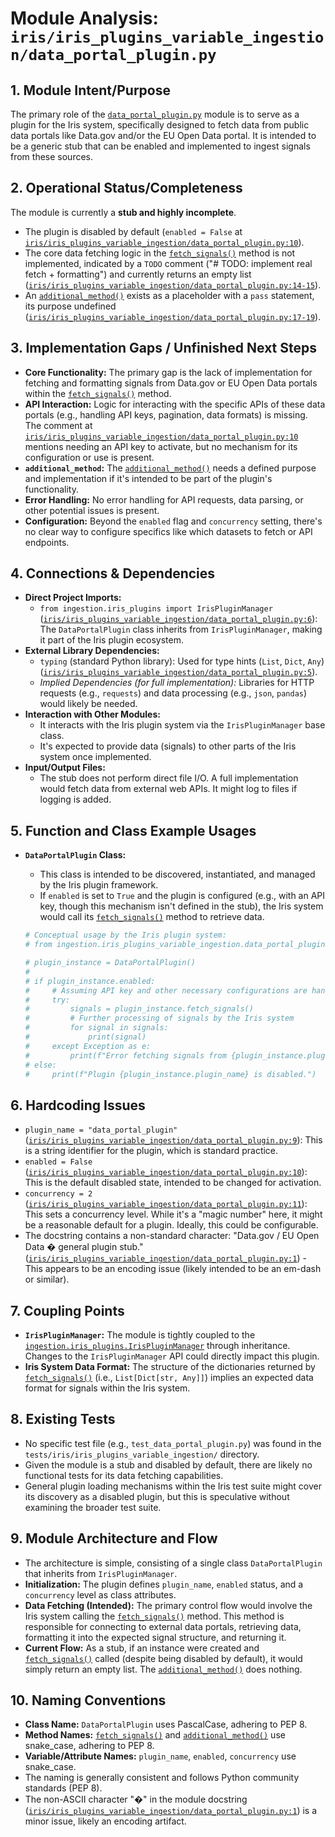 # Module Analysis: `iris/iris_plugins_variable_ingestion/data_portal_plugin.py`

## 1. Module Intent/Purpose

The primary role of the [`data_portal_plugin.py`](iris/iris_plugins_variable_ingestion/data_portal_plugin.py:1) module is to serve as a plugin for the Iris system, specifically designed to fetch data from public data portals like Data.gov and/or the EU Open Data portal. It is intended to be a generic stub that can be enabled and implemented to ingest signals from these sources.

## 2. Operational Status/Completeness

The module is currently a **stub and highly incomplete**.
*   The plugin is disabled by default (`enabled = False` at [`iris/iris_plugins_variable_ingestion/data_portal_plugin.py:10`](iris/iris_plugins_variable_ingestion/data_portal_plugin.py:10)).
*   The core data fetching logic in the [`fetch_signals()`](iris/iris_plugins_variable_ingestion/data_portal_plugin.py:13) method is not implemented, indicated by a `TODO` comment ("# TODO: implement real fetch + formatting") and currently returns an empty list ([`iris/iris_plugins_variable_ingestion/data_portal_plugin.py:14-15`](iris/iris_plugins_variable_ingestion/data_portal_plugin.py:14-15)).
*   An [`additional_method()`](iris/iris_plugins_variable_ingestion/data_portal_plugin.py:17) exists as a placeholder with a `pass` statement, its purpose undefined ([`iris/iris_plugins_variable_ingestion/data_portal_plugin.py:17-19`](iris/iris_plugins_variable_ingestion/data_portal_plugin.py:17-19)).

## 3. Implementation Gaps / Unfinished Next Steps

*   **Core Functionality:** The primary gap is the lack of implementation for fetching and formatting signals from Data.gov or EU Open Data portals within the [`fetch_signals()`](iris/iris_plugins_variable_ingestion/data_portal_plugin.py:13) method.
*   **API Interaction:** Logic for interacting with the specific APIs of these data portals (e.g., handling API keys, pagination, data formats) is missing. The comment at [`iris/iris_plugins_variable_ingestion/data_portal_plugin.py:10`](iris/iris_plugins_variable_ingestion/data_portal_plugin.py:10) mentions needing an API key to activate, but no mechanism for its configuration or use is present.
*   **`additional_method`:** The [`additional_method()`](iris/iris_plugins_variable_ingestion/data_portal_plugin.py:17) needs a defined purpose and implementation if it's intended to be part of the plugin's functionality.
*   **Error Handling:** No error handling for API requests, data parsing, or other potential issues is present.
*   **Configuration:** Beyond the `enabled` flag and `concurrency` setting, there's no clear way to configure specifics like which datasets to fetch or API endpoints.

## 4. Connections & Dependencies

*   **Direct Project Imports:**
    *   `from ingestion.iris_plugins import IrisPluginManager` ([`iris/iris_plugins_variable_ingestion/data_portal_plugin.py:6`](iris/iris_plugins_variable_ingestion/data_portal_plugin.py:6)): The `DataPortalPlugin` class inherits from `IrisPluginManager`, making it part of the Iris plugin ecosystem.
*   **External Library Dependencies:**
    *   `typing` (standard Python library): Used for type hints (`List`, `Dict`, `Any`) ([`iris/iris_plugins_variable_ingestion/data_portal_plugin.py:5`](iris/iris_plugins_variable_ingestion/data_portal_plugin.py:5)).
    *   *Implied Dependencies (for full implementation):* Libraries for HTTP requests (e.g., `requests`) and data processing (e.g., `json`, `pandas`) would likely be needed.
*   **Interaction with Other Modules:**
    *   It interacts with the Iris plugin system via the `IrisPluginManager` base class.
    *   It's expected to provide data (signals) to other parts of the Iris system once implemented.
*   **Input/Output Files:**
    *   The stub does not perform direct file I/O. A full implementation would fetch data from external web APIs. It might log to files if logging is added.

## 5. Function and Class Example Usages

*   **`DataPortalPlugin` Class:**
    *   This class is intended to be discovered, instantiated, and managed by the Iris plugin framework.
    *   If `enabled` is set to `True` and the plugin is configured (e.g., with an API key, though this mechanism isn't defined in the stub), the Iris system would call its [`fetch_signals()`](iris/iris_plugins_variable_ingestion/data_portal_plugin.py:13) method to retrieve data.

    ```python
    # Conceptual usage by the Iris plugin system:
    # from ingestion.iris_plugins_variable_ingestion.data_portal_plugin import DataPortalPlugin

    # plugin_instance = DataPortalPlugin()
    #
    # if plugin_instance.enabled:
    #     # Assuming API key and other necessary configurations are handled elsewhere
    #     try:
    #         signals = plugin_instance.fetch_signals()
    #         # Further processing of signals by the Iris system
    #         for signal in signals:
    #             print(signal)
    #     except Exception as e:
    #         print(f"Error fetching signals from {plugin_instance.plugin_name}: {e}")
    # else:
    #     print(f"Plugin {plugin_instance.plugin_name} is disabled.")
    ```

## 6. Hardcoding Issues

*   `plugin_name = "data_portal_plugin"` ([`iris/iris_plugins_variable_ingestion/data_portal_plugin.py:9`](iris/iris_plugins_variable_ingestion/data_portal_plugin.py:9)): This is a string identifier for the plugin, which is standard practice.
*   `enabled = False` ([`iris/iris_plugins_variable_ingestion/data_portal_plugin.py:10`](iris/iris_plugins_variable_ingestion/data_portal_plugin.py:10)): This is the default disabled state, intended to be changed for activation.
*   `concurrency = 2` ([`iris/iris_plugins_variable_ingestion/data_portal_plugin.py:11`](iris/iris_plugins_variable_ingestion/data_portal_plugin.py:11)): This sets a concurrency level. While it's a "magic number" here, it might be a reasonable default for a plugin. Ideally, this could be configurable.
*   The docstring contains a non-standard character: "Data.gov / EU Open Data � general plugin stub." ([`iris/iris_plugins_variable_ingestion/data_portal_plugin.py:1`](iris/iris_plugins_variable_ingestion/data_portal_plugin.py:1)) - This appears to be an encoding issue (likely intended to be an em-dash or similar).

## 7. Coupling Points

*   **`IrisPluginManager`:** The module is tightly coupled to the [`ingestion.iris_plugins.IrisPluginManager`](iris/iris_plugins.py) through inheritance. Changes to the `IrisPluginManager` API could directly impact this plugin.
*   **Iris System Data Format:** The structure of the dictionaries returned by [`fetch_signals()`](iris/iris_plugins_variable_ingestion/data_portal_plugin.py:13) (i.e., `List[Dict[str, Any]]`) implies an expected data format for signals within the Iris system.

## 8. Existing Tests

*   No specific test file (e.g., `test_data_portal_plugin.py`) was found in the `tests/iris/iris_plugins_variable_ingestion/` directory.
*   Given the module is a stub and disabled by default, there are likely no functional tests for its data fetching capabilities.
*   General plugin loading mechanisms within the Iris test suite might cover its discovery as a disabled plugin, but this is speculative without examining the broader test suite.

## 9. Module Architecture and Flow

*   The architecture is simple, consisting of a single class `DataPortalPlugin` that inherits from `IrisPluginManager`.
*   **Initialization:** The plugin defines `plugin_name`, `enabled` status, and a `concurrency` level as class attributes.
*   **Data Fetching (Intended):** The primary control flow would involve the Iris system calling the [`fetch_signals()`](iris/iris_plugins_variable_ingestion/data_portal_plugin.py:13) method. This method is responsible for connecting to external data portals, retrieving data, formatting it into the expected signal structure, and returning it.
*   **Current Flow:** As a stub, if an instance were created and [`fetch_signals()`](iris/iris_plugins_variable_ingestion/data_portal_plugin.py:13) called (despite being disabled by default), it would simply return an empty list. The [`additional_method()`](iris/iris_plugins_variable_ingestion/data_portal_plugin.py:17) does nothing.

## 10. Naming Conventions

*   **Class Name:** `DataPortalPlugin` uses PascalCase, adhering to PEP 8.
*   **Method Names:** [`fetch_signals()`](iris/iris_plugins_variable_ingestion/data_portal_plugin.py:13) and [`additional_method()`](iris/iris_plugins_variable_ingestion/data_portal_plugin.py:17) use snake_case, adhering to PEP 8.
*   **Variable/Attribute Names:** `plugin_name`, `enabled`, `concurrency` use snake_case.
*   The naming is generally consistent and follows Python community standards (PEP 8).
*   The non-ASCII character "�" in the module docstring ([`iris/iris_plugins_variable_ingestion/data_portal_plugin.py:1`](iris/iris_plugins_variable_ingestion/data_portal_plugin.py:1)) is a minor issue, likely an encoding artifact.